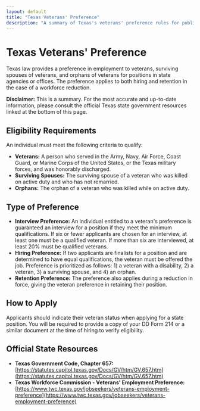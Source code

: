 ```yaml
---
layout: default
title: "Texas Veterans' Preference"
description: "A summary of Texas's veterans' preference rules for public employment."
---
```


# Texas Veterans' Preference

Texas law provides a preference in employment to veterans, surviving spouses of veterans, and orphans of veterans for positions in state agencies or offices. The preference applies to both hiring and retention in the case of a workforce reduction.

**Disclaimer:** This is a summary. For the most accurate and up-to-date information, please consult the official Texas state government resources linked at the bottom of this page.

## Eligibility Requirements

An individual must meet the following criteria to qualify:
*   **Veterans:** A person who served in the Army, Navy, Air Force, Coast Guard, or Marine Corps of the United States, or the Texas military forces, and was honorably discharged.
*   **Surviving Spouses:** The surviving spouse of a veteran who was killed on active duty and who has not remarried.
*   **Orphans:** The orphan of a veteran who was killed while on active duty.

## Type of Preference

*   **Interview Preference:** An individual entitled to a veteran's preference is guaranteed an interview for a position if they meet the minimum qualifications. If six or fewer applicants are chosen for an interview, at least one must be a qualified veteran. If more than six are interviewed, at least 20% must be qualified veterans.
*   **Hiring Preference:** If two applicants are finalists for a position and are determined to have equal qualifications, the veteran must be offered the job. Preference is prioritized as follows: 1) a veteran with a disability, 2) a veteran, 3) a surviving spouse, and 4) an orphan.
*   **Retention Preference:** The preference also applies during a reduction in force, giving the veteran preference in retaining their position.

## How to Apply

Applicants should indicate their veteran status when applying for a state position. You will be required to provide a copy of your DD Form 214 or a similar document at the time of hiring to verify eligibility.

## Official State Resources

*   **Texas Government Code, Chapter 657:** [https://statutes.capitol.texas.gov/Docs/GV/htm/GV.657.htm](https://statutes.capitol.texas.gov/Docs/GV/htm/GV.657.htm)
*   **Texas Workforce Commission - Veterans' Employment Preference:** [https://www.twc.texas.gov/jobseekers/veterans-employment-preference](https://www.twc.texas.gov/jobseekers/veterans-employment-preference)
